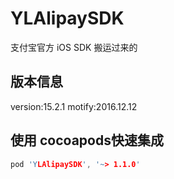 # YLAlipaySDK
支付宝官方 iOS SDK 搬运过来的
## 版本信息
version:15.2.1  motify:2016.12.12 
## 使用 cocoapods快速集成
```c
pod 'YLAlipaySDK', '~> 1.1.0'
```

